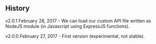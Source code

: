 ## History

v2.0.1 February 28, 2017
	- We can load our custom API file written as NodeJS module (in Javascript using ExpressJS functions).

v2.0.0 February 27, 2017
	- First version (experimental, not stable).
